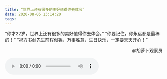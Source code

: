 ```yaml
---
title: “世界上还有很多的美好值得你去体会”
date: 2020-08-05 13:14:20
tags:
---
```

“你才22岁，世界上还有很多的美好值得你去体会。”
“你要记住，你永远都是最棒的！”
“祝方书剑先生前程似锦，万事胜意，生日快乐，一定要天天开心！”

<p align="right">@胡萝卜观察员</p>
<audio id="audio" controls=""  preload="auto" autoplay="autoplay">
      <source id="mp3" src="https://fsjtoday.xyz:8050/胡萝卜观察员-世界上还有很多的美好值得你去体会.mp3">
      </audio>